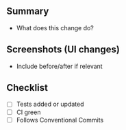 ## Summary

- What does this change do?

## Screenshots (UI changes)

- Include before/after if relevant

## Checklist

- [ ] Tests added or updated
- [ ] CI green
- [ ] Follows Conventional Commits
